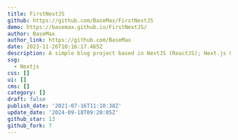 ```yaml
---
title: FirstNextJS
github: https://github.com/BaseMax/FirstNextJS
demo: https://basemax.github.io/FirstNextJS/
author: BaseMax
author_link: https://github.com/BaseMax
date: 2023-11-26T10:16:17.465Z
description: A simple blog project based in NextJS (ReactJS); Next.js Crash Course
ssg:
  - Nextjs
css: []
ui: []
cms: []
category: []
draft: false
publish_date: '2021-07-16T11:10:38Z'
update_date: '2024-09-18T09:20:05Z'
github_star: 13
github_fork: 7
---
```

